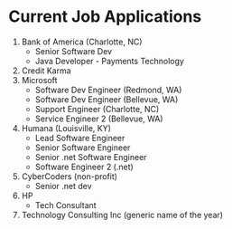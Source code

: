 # Current Job Applications

1. Bank of America (Charlotte, NC)
    - Senior Software Dev
    - Java Developer - Payments Technology
1. Credit Karma
1. Microsoft
    - Software Dev Engineer (Redmond, WA)
    - Software Dev Engineer (Bellevue, WA)
    - Support Engineer (Charlotte, NC)
    - Service Engineer 2 (Bellevue, WA)
1. Humana (Louisville, KY)
    - Lead Software Engineer
    - Senior Software Engineer
    - Senior .net Software Engineer
    - Software Engineer 2 (.net)
1. CyberCoders (non-profit)
    - Senior .net dev
1. HP
    - Tech Consultant
1. Technology Consulting Inc (generic name of the year)